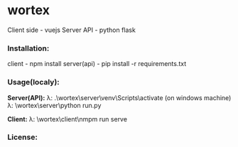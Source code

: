 # wortex

Client side - vuejs
Server API - python flask

### Installation:
client - npm install
server(api) - pip install -r requirements.txt

### Usage(localy):
**Server(API):**
λ: .\wortex\server\venv\Scripts\activate (on windows machine)
λ: \wortex\server\python run.py

**Client:**
λ: \wortex\client\nmpm run serve

### License: